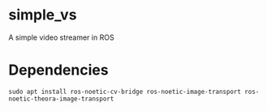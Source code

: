 # simple_vs

A simple video streamer in ROS

# Dependencies

```
sudo apt install ros-noetic-cv-bridge ros-noetic-image-transport ros-noetic-theora-image-transport
```
